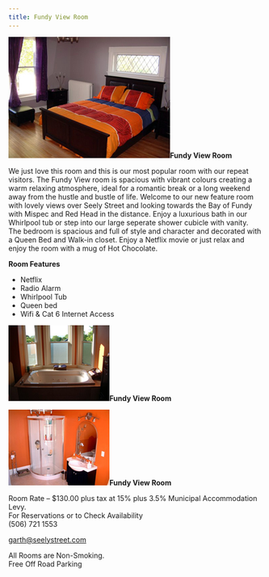 ```yaml
---
title: Fundy View Room
---
```


![Fundy View Room](/img/fundy.jpg)**Fundy View Room**

We just love this room and this is our most popular room with our repeat visitors. The Fundy View room is spacious with vibrant colours creating a warm relaxing atmosphere, ideal for a romantic break or a long weekend away from the hustle and bustle of life. Welcome to our new feature room with lovely views over Seely Street and looking towards the Bay of Fundy with Mispec and Red Head in the distance. Enjoy a luxurious bath in our Whirlpool tub or step into our large seperate shower cubicle with vanity. The bedroom is spacious and full of style and character and decorated with a Queen Bed and Walk-in closet. Enjoy a Netflix movie or just relax and enjoy the room with a mug of Hot Chocolate.

**Room Features**

* Netflix
* Radio Alarm
* Whirlpool Tub
* Queen bed
* Wifi & Cat 6 Internet Access

![Fundy View Room](/img/fundy2.jpg)**Fundy View Room**

![Fundy View Room](/img/fundy3.jpg)**Fundy View Room**

Room Rate – $130.00 plus tax at 15% plus 3.5% Municipal Accommodation Levy.  
For Reservations or to Check Availability  
 <i data-feather="phone"></i> (506) 721 1553
 
 <i data-feather="mail"></i> <garth@seelystreet.com>
 
 All Rooms are Non-Smoking.  
 Free Off Road Parking
